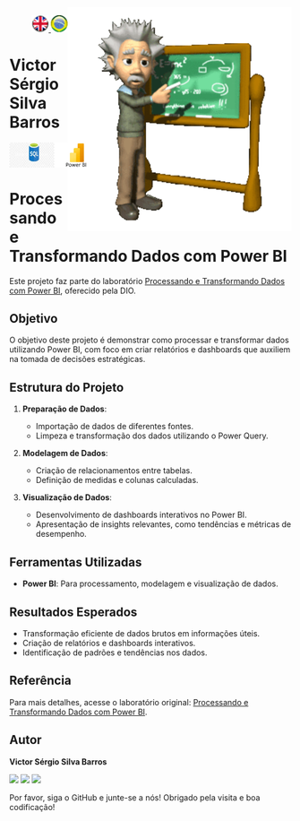 <img src="./img/gif v1.gif" min-width="400px" max-width="400px" width="400px" align="right" alt="Computador iuriCode">
<p>
<div align="right"> 
<a href="./readme.md"> <img src="./img/LogoUK.png" alt="Logo UK" width="30"/></a><a href="./leiame.md"> <img src="./img/logoBrazil.png" alt="Logo Brasil" width="30"/> </a>
</div>
  <H1><b> Victor Sérgio Silva Barros </b> </H1>
</p> 

<div align="top" style="display: flex; justify-content: space-between;">
  <img src="./img/LogoSQL.jpeg" alt="Logo SQL" width="80"/>
  <img src="./img/logoBI.jpeg" alt="Logo Power BI" width="80"/>
</div>

# Processando e Transformando Dados com Power BI

Este projeto faz parte do laboratório [Processando e Transformando Dados com Power BI](https://web.dio.me/lab/processando-e-transformando-dados-com-power-bi/learning/dc02898f-eee6-48b1-90b5-c0ef3f4f375a?back=/track/formacao-power-bi-analyst), oferecido pela DIO.

## Objetivo

O objetivo deste projeto é demonstrar como processar e transformar dados utilizando Power BI, com foco em criar relatórios e dashboards que auxiliem na tomada de decisões estratégicas.

## Estrutura do Projeto

1. **Preparação de Dados**:
   - Importação de dados de diferentes fontes.
   - Limpeza e transformação dos dados utilizando o Power Query.

2. **Modelagem de Dados**:
   - Criação de relacionamentos entre tabelas.
   - Definição de medidas e colunas calculadas.

3. **Visualização de Dados**:
   - Desenvolvimento de dashboards interativos no Power BI.
   - Apresentação de insights relevantes, como tendências e métricas de desempenho.

## Ferramentas Utilizadas

- **Power BI**: Para processamento, modelagem e visualização de dados.

## Resultados Esperados

- Transformação eficiente de dados brutos em informações úteis.
- Criação de relatórios e dashboards interativos.
- Identificação de padrões e tendências nos dados.

## Referência

Para mais detalhes, acesse o laboratório original: [Processando e Transformando Dados com Power BI](https://web.dio.me/lab/processando-e-transformando-dados-com-power-bi/learning/dc02898f-eee6-48b1-90b5-c0ef3f4f375a?back=/track/formacao-power-bi-analyst).

## Autor

**Victor Sérgio Silva Barros**

<p align="left">
  <a href="mailto:vicssb@gmail.com" alt="Gmail" target="_blank">
  <img src="https://img.shields.io/badge/-Gmail-FF0000?style=flat-square&labelColor=FF0000&logo=gmail&logoColor=white&link=mailto:vicssb@gmail.com" /></a>

  <a href="https://www.linkedin.com/in/victor-sergio-silva-barros/" alt="Linkedin" target="_blank">
  <img src="https://img.shields.io/badge/-Linkedin-0e76a8?style=flat-square&logo=Linkedin&logoColor=white&link=https://www.linkedin.com/in/victor-sergio-silva-barros/" /></a>

  <a href="https://wa.me/+5512981328278" alt="WhatsApp" target="_blank">
  <img src="https://img.shields.io/badge/-WhatsApp-25d366?style=flat-square&labelColor=25d366&logo=whatsapp&logoColor=white&link=https://wa.me/+5512987085327"/></a>
</p>

<p>Por favor, siga o GitHub e junte-se a nós! Obrigado pela visita e boa codificação!</p>